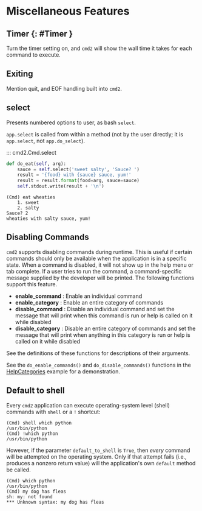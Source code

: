 # Miscellaneous Features

## Timer {: #Timer }

Turn the timer setting on, and `cmd2` will show the wall time it takes for each command to execute.

## Exiting

Mention quit, and EOF handling built into `cmd2`.

## select

Presents numbered options to user, as bash `select`.

`app.select` is called from within a method (not by the user directly; it is `app.select`, not `app.do_select`).

::: cmd2.Cmd.select

```py
def do_eat(self, arg):
    sauce = self.select('sweet salty', 'Sauce? ')
    result = '{food} with {sauce} sauce, yum!'
    result = result.format(food=arg, sauce=sauce)
    self.stdout.write(result + '\n')
```

```text
(Cmd) eat wheaties
    1. sweet
    2. salty
Sauce? 2
wheaties with salty sauce, yum!
```

## Disabling Commands

`cmd2` supports disabling commands during runtime. This is useful if certain commands should only be available when the application is in a specific state. When a command is disabled, it will not show up in the help menu or tab complete. If a user tries to run the command, a command-specific message supplied by the developer will be printed. The following functions support this feature.

- **enable_command**
  : Enable an individual command
- **enable_category**
  : Enable an entire category of commands
- **disable_command**
  : Disable an individual command and set the message that will print when this command is run or help is called on it while disabled
- **disable_category**
  : Disable an entire category of commands and set the message that will print when anything in this category is run or help is called on it while disabled

See the definitions of these functions for descriptions of their arguments.

See the `do_enable_commands()` and `do_disable_commands()` functions in the [HelpCategories](https://github.com/python-cmd2/cmd2/blob/master/examples/help_categories.py) example for a demonstration.

## Default to shell

Every `cmd2` application can execute operating-system level (shell) commands with `shell` or a `!` shortcut:

    (Cmd) shell which python
    /usr/bin/python
    (Cmd) !which python
    /usr/bin/python

However, if the parameter `default_to_shell` is `True`, then _every_ command will be attempted on the operating system. Only if that attempt fails (i.e., produces a nonzero return value) will the application's own `default` method be called.

    (Cmd) which python
    /usr/bin/python
    (Cmd) my dog has fleas
    sh: my: not found
    *** Unknown syntax: my dog has fleas
